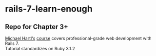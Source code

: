 # rails-7-learn-enough
## Repo for Chapter 3+
[Michael Hartl's](https://www.michaelhartl.com/) [course](https://www.railstutorial.org/) covers professional-grade web development with Rails 7. <br />
Tutorial standardizes on Ruby 3.1.2

